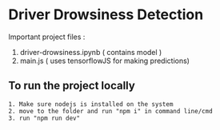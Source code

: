 # Driver Drowsiness Detection

Important project files :
1. driver-drowsiness.ipynb ( contains model )
2. main.js ( uses tensorflowJS for making predictions)
## To run the project locally

```
1. Make sure nodejs is installed on the system
2. move to the folder and run "npm i" in command line/cmd
3. run "npm run dev" 
```
